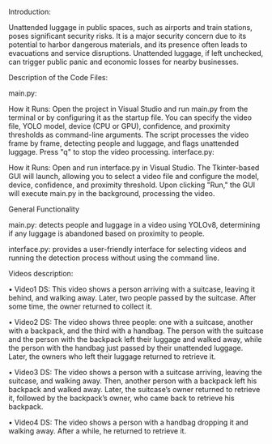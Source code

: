 Introduction:

Unattended luggage in public spaces, such as airports and
train stations, poses significant security risks. It is a major
security concern due to its potential to harbor dangerous
materials, and its presence often leads to evacuations and
service disruptions. Unattended luggage, if left unchecked,
can trigger public panic and economic losses for nearby
businesses.

Description of the Code Files:

main.py:

How it Runs: Open the project in Visual Studio and run main.py from the terminal or by configuring it as the startup file. You can specify the video file, YOLO model, device (CPU or GPU), confidence, and proximity thresholds as command-line arguments. The script processes the video frame by frame, detecting people and luggage, and flags unattended luggage. Press "q" to stop the video processing.
interface.py:

How it Runs: Open and run interface.py in Visual Studio. The Tkinter-based GUI will launch, allowing you to select a video file and configure the model, device, confidence, and proximity threshold. Upon clicking "Run," the GUI will execute main.py in the background, processing the video.

General Functionality

main.py: detects people and luggage in a video using YOLOv8, determining if any luggage is abandoned based on proximity to people.

interface.py: provides a user-friendly interface for selecting videos and running the detection process without using the command line.

Videos description:

• Video1 DS: This video shows a person arriving with
a suitcase, leaving it behind, and walking away. Later,
two people passed by the suitcase. After some time, the
owner returned to collect it.

• Video2 DS: The video shows three people: one with a
suitcase, another with a backpack, and the third with a
handbag. The person with the suitcase and the person
with the backpack left their luggage and walked away,
while the person with the handbag just passed by their
unattended luggage. Later, the owners who left their
luggage returned to retrieve it.

• Video3 DS: The video shows a person with a suitcase
arriving, leaving the suitcase, and walking away. Then,
another person with a backpack left his backpack and
walked away. Later, the suitcase’s owner returned to
retrieve it, followed by the backpack’s owner, who
came back to retrieve his backpack.

• Video4 DS: The video shows a person with a handbag dropping it and walking away. After a while, he
returned to retrieve it.
